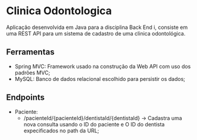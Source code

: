 # Clinica Odontologica

Aplicação desenvolvida em Java para a disciplina Back End i, consiste em uma REST API para um sistema de cadastro de uma clinica odontológica.

## Ferramentas
 - Spring MVC: Framework usado na construção da Web API com uso dos padrões MVC;
 - MySQL: Banco de dados relacional escolhido para persistir os dados;
## Endpoints
- Paciente:
    - /pacienteId/{pacienteId}/dentistaId/{dentistaId} -> Cadastra uma nova consulta usando o ID do paciente e O ID do dentista expecificados no path da URL; 
